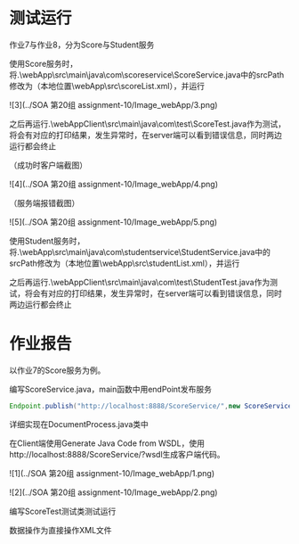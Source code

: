 # 测试运行

作业7与作业8，分为Score与Student服务

使用Score服务时，将.\webApp\src\main\java\com\scoreservice\ScoreService.java中的srcPath修改为（本地位置\webApp\\src\\scoreList.xml），并运行

![3](../SOA 第20组 assignment-10/Image_webApp/3.png)

之后再运行.\webAppClient\src\main\java\com\test\ScoreTest.java作为测试，将会有对应的打印结果，发生异常时，在server端可以看到错误信息，同时两边运行都会终止

（成功时客户端截图）

![4](../SOA 第20组 assignment-10/Image_webApp/4.png)

（服务端报错截图）

![5](../SOA 第20组 assignment-10/Image_webApp/5.png)

使用Student服务时，将.\webApp\src\main\java\com\studentservice\StudentService.java中的srcPath修改为（本地位置\webApp\\src\\studentList.xml），并运行

之后再运行.\webAppClient\src\main\java\com\test\StudentTest.java作为测试，将会有对应的打印结果，发生异常时，在server端可以看到错误信息，同时两边运行都会终止

# 作业报告

以作业7的Score服务为例。

编写ScoreService.java，main函数中用endPoint发布服务

```java
Endpoint.publish("http://localhost:8888/ScoreService/",new ScoreService());
```

详细实现在DocumentProcess.java类中

在Client端使用Generate Java Code from WSDL，使用http://localhost:8888/ScoreService/?wsdl生成客户端代码。

![1](../SOA 第20组 assignment-10/Image_webApp/1.png)

![2](../SOA 第20组 assignment-10/Image_webApp/2.png)

编写ScoreTest测试类测试运行

数据操作为直接操作XML文件